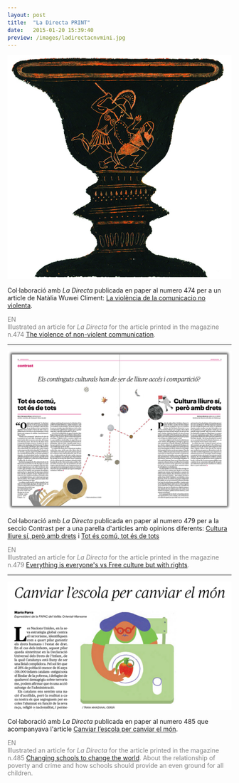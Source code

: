 ```yaml
---
layout: post
title:  "La Directa PRINT"
date:   2015-01-20 15:39:40
preview: /images/ladirectacnvmini.jpg
---
```




<img src="/images/ladirectacnv.jpg" alt="drawing" width="800">

Col·laboració amb <i> La Directa </i> publicada en paper al numero 474 per a un article de Natàlia Wuwei Climent: <a href="https://directa.cat/la-violencia-de-la-comunicacio-no-violenta/">La violència de la comunicacio no violenta</a>.

<font color="#808080">
EN<br>
Illustrated an article for <i> La Directa </i> for the article printed in the magazine n.474 <a href="https://directa.cat/la-violencia-de-la-comunicacio-no-violenta/">The violence of non-violent communication</a>.</font>


---
![Picture 1](/images/ladirecta479.jpg)

Col·laboració amb <i> La Directa </i> publicada en paper al numero 479 per a la seccio Contrast per a una parella d'articles amb opinions diferents: <a href="https://directa.cat/cultura-lliure-si-pero-amb-drets/">Cultura lliure sí, però amb drets</a> i <a href="https://directa.cat/tot-es-comu-tot-es-de-tots/">Tot és comú, tot és de tots</a>

<font color="#808080">
EN<br>
Illustrated an article for <i> La Directa </i> for the article printed in the magazine n.479 <a href="https://directa.cat/cultura-lliure-si-pero-amb-drets/">Everything is everyone's vs Free culture but with rights</a>.</font>


---

![Picture 1](/images/ladirecta485.jpg)

Col·laboració amb <i> La Directa </i> publicada en paper al numero 485 que acompanyava l'article <a href="https://directa.cat/canviar-lescola-per-canviar-el-mon/">Canviar l’escola per canviar el món</a>.

<font color="#808080">
EN<br>
Illustrated an article for <i> La Directa </i> for the article printed in the magazine n.485 <a href="https://directa.cat/cultura-lliure-si-pero-amb-drets/">Changing schools to change the world</a>. About the relationship of poverty and crime and how schools should provide an even ground for all children.</font>
